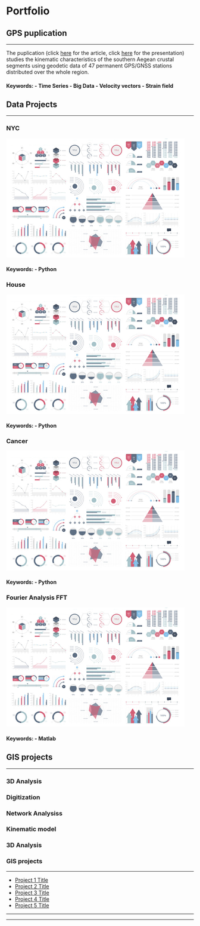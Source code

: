 # Portfolio



## GPS puplication
---

The puplication (click [here](http://users.uoa.gr/~atzanis/Abstracts/Contemporary_Kinematics_of_South_Aegean.pdf) for the article, click [here](https://presentations.copernicus.org/EGU2020/EGU2020-7656_presentation.pdf) for the presentation) studies the kinematic characteristics of the southern Aegean crustal segments using geodetic data of 47 permanent GPS/GNSS stations distributed over the whole region.
<h4>Keywords:
- Time Series
- Big Data
- Velocity vectors
- Strain field </h4>


## Data Projects
---

### NYC

<img src="images/dummy_thumbnail.jpg?raw=true"/>
<h4>Keywords:
- Python</h4>


### House

<img src="images/dummy_thumbnail.jpg?raw=true"/>
<h4>Keywords:
- Python </h4>


### Cancer

<img src="images/dummy_thumbnail.jpg?raw=true"/>
<h4>Keywords:
- Python </h4>


### Fourier Analysis FFT

<img src="images/dummy_thumbnail.jpg?raw=true"/>
<h4>Keywords:
- Matlab </h4>


## GIS projects
---

### 3D Analysis



### Digitization



### Network Analysiss




### Kinematic model


### 3D Analysis




### GIS projects
---
- [Project 1 Title](http://example.com/)
- [Project 2 Title](http://example.com/)
- [Project 3 Title](http://example.com/)
- [Project 4 Title](http://example.com/)
- [Project 5 Title](http://example.com/)

---




---

